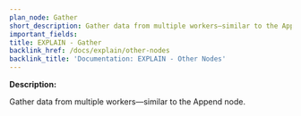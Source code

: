 ```yaml
---
plan_node: Gather
short_description: Gather data from multiple workers—similar to the Append node.
important_fields:
title: EXPLAIN - Gather
backlink_href: /docs/explain/other-nodes
backlink_title: 'Documentation: EXPLAIN - Other Nodes'
---
```


**Description:**

Gather data from multiple workers—similar to the Append node.